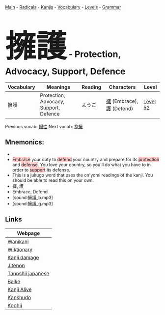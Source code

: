 <style> bigfont {font-size: 100px}</style>
[Main](../README.md) -
[Radicals](../radicals.md) -
[Kanjis](../kanjis.md) -
[Vocabulary](../vocabulary.md) -
[Levels](../levels.md) -
[Grammar](../grammar.md)
# <bigfont> 擁護</bigfont> - Protection, Advocacy, Support, Defence 

| Vocabulary | Meanings | Reading | Characters | Level |
| --- | --- | --- | --- | --- |
| 擁護 | Protection, Advocacy, Support, Defence | ようご |  [擁](../kanjis/擁.md) (Embrace), [護](../kanjis/護.md) (Defend) | [Level 52](../levels/wk_level52.md) |

Previous vocab: [慢性](慢性.md) Next vocab: [抱擁](抱擁.md) 

## Mnemonics:

* 
* <span style="background-color:#ffcccb"> Embrace</span> your duty to <span style="background-color:#ffcccb"> defend</span> your country and prepare for its <span style="background-color:#ffcccb"> protection</span> and <span style="background-color:#ffcccb"> defense</span>. You love your country, so you'll do what you have to in order to <span style="background-color:#ffcccb"> support</span> its defense.
* This is a jukugo word that uses the on'yomi readings of the kanji. You should be able to read this on your own.
* 擁, 護
* Embrace, Defend
* [sound:擁護_b.mp3]
* [sound:擁護_g.mp3]


## Links 

| Webpage |
| --- |
| [Wanikani          ](https://www.wanikani.com/kanji/擁護) |
| [Wiktionary        ](https://en.wiktionary.org/wiki/擁護) |
| [Kanji damage      ](http://www.kanjidamage.com/kanji/search?utf8=✓&q=擁護) |
| [Jitenon           ](https://jitenon.com/kanji/擁護) |
| [Tanoshii japanese ](https://www.tanoshiijapanese.com/dictionary/kanji.cfm?k=擁護) |
| [Baike             ](https://baike.baidu.com/item/擁護) |
| [Kanji Alive       ](https://app.kanjialive.com/擁護) |
| [Kanshudo          ](https://www.kanshudo.com/searchmn?q=擁護) |
| [Koohii            ](https://kanji.koohii.com/study/kanji/擁護) |

